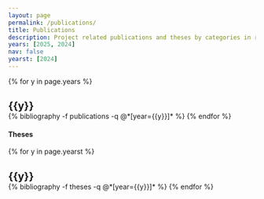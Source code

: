 ```yaml
---
layout: page
permalink: /publications/
title: Publications
description: Project related publications and theses by categories in reversed chronological order.
years: [2025, 2024]
nav: false
yearst: [2024]
---
```


<div class="publications">

{% for y in page.years %}
  <h2 style="margin-bottom:0" class="year">{{y}}</h2>
  {% bibliography -f publications -q @*[year={{y}}]* %}
{% endfor %}

</div>


#### Theses

<div class=publications>

{% for y in page.yearst %}
  <h2 style="margin-bottom:0" class="year">{{y}}</h2>
  {% bibliography -f theses -q @*[year={{y}}]* %}
{% endfor %}

</div>